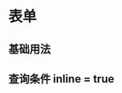 <!-- 加载 demo 组件 start -->
<script setup>
import demo from './demo.vue'
import demo2 from './demo2.vue'
</script>
<!-- 加载 demo 组件 end -->

<!-- 正文开始 -->
# 表单
## 基础用法

<Preview comp-name="Form" demo-name="demo2">
  <demo2 />
</Preview>



## 查询条件 inline = true

<Preview comp-name="Form" demo-name="demo">
  <demo />
</Preview>